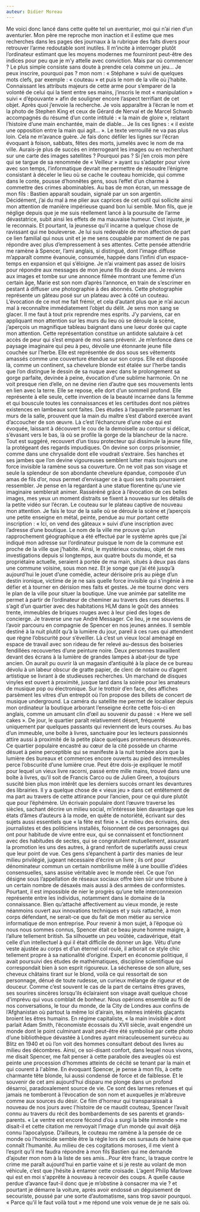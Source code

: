 ```yaml
---
auteur: Didier Moreau
---
```


Me voici donc lancé dans cette quête tel un aventurier, moi qui n’ai rien d’un aventurier. Mon père me reproche mon inaction et il estime que mes recherches dans les pages des journaux à la rubrique des faits divers pour retrouver l’arme redoutable sont inutiles. Il m’incite à interroger plutôt l’ordinateur estimant que les moyens modernes me fourniront peut-être des indices pour peu que je m’y attelle avec conviction.
Mais par où commencer ? Le plus simple consiste sans doute à prendre cela comme un jeu… Je peux inscrire, pourquoi pas ? mon nom : « Stéphane » suivi de quelques mots clefs, par exemple : « couteau » et puis le nom de la ville où j’habite. Connaissant les attributs majeurs de cette arme pour s’emparer de la volonté de celui qui la tient entre ses mains, j’inscris le mot « manipulation » suivi « d’épouvante » afin de souligner encore l’aspect terrifiant de cet objet. Après quoi j’envoie la recherche.
Je vois apparaître à l’écran le nom et la photo de Stephen King et ceux de Gérard de Nerval et de Marcel Schwob accompagnés du résumé d’un conte intitulé : « la main de gloire », relatant l’histoire d’une main enchantée, main de diable… Je lis ces lignes : « il existe une opposition entre la main qui agit… ». Le texte verrouillé ne va pas plus loin. Cela ne m’avance guère. Je fais donc défiler les lignes sur l’écran évoquant à foison, sabbats, fêtes des morts, jumelés avec le nom de ma ville. Aurais-je plus de succès en interrogeant les images ou en recherchant sur une carte des images satellites ? Pourquoi pas ? Si j’en crois mon père qui se targue de sa renommée de « Veilleur » ayant su s’adapter pour vivre avec son temps, l’informatique devrait me permettre de résoudre l’énigme consistant à déceler le lieu où se cache le couteau homicide, qui comme dans le conte, pousse d’honnêtes gens, sous l’effet d’un charme à commettre des crimes abominables. Au bas de mon écran, un message de mon fils : Bastien apparaît soudain, signalé par un son argentin. 
Décidément, j’ai du mal à me plier aux caprices de cet outil qui sollicite ainsi mon attention de manière impérieuse quand bon lui semble. Mon fils, que je néglige depuis que je me suis réellement lancé à la poursuite de l’arme dévastatrice, subit ainsi les effets de ma mauvaise humeur. C’est injuste, je le reconnais. Et pourtant, la jeunesse qu’il incarne a quelque chose de ravissant qui me bouleverse. Je lui suis redevable de mon affection de part ce lien familial qui nous unit et je me sens coupable par moment de ne pas répondre avec plus d’empressement à ses attentes. Cette pensée attendrie me ramène à Spencer, l’ami anglais, si distingué, dont l’image diffuse m’apparaît comme évanouie, consumée, happée dans l’infini d’un espace-temps en expansion et qui s’éloigne.
Je n’ai vraiment pas assez de loisirs pour répondre aux messages de mon jeune fils de douze ans. Je reviens aux images et tombe sur une annonce filmée montrant une femme d’un certain âge, Marie est son nom d’après l’annonce, en train de s’escrimer en pestant à diffuser une photographie à des abonnés. Cette photographie représente un gâteau posé sur un plateau avec à côté un couteau.
L’évocation de ce mot me fait frémir, et cela d’autant plus que je n’ai aucun mal à reconnaître immédiatement l’objet du délit. Je sens mon sang se glacer. Il me faut à tout prix reprendre mes esprits. J’y parviens, car en appliquant mon attention sur les murs du lieu où se déroule la scène, j’aperçois un magnifique tableau baignant dans une lueur dorée qui capte mon attention. Cette représentation constitue un antidote salutaire à cet accès de peur qui s’est emparé de moi sans prévenir. Je m’enfonce dans ce paysage imaginaire qui peu à peu, dévoile une étonnante jeune fille couchée sur l’herbe. Elle est représentée de dos sous ses vêtements amassés comme une couverture étendue sur son corps. Elle est disposée là, comme un continent, sa chevelure blonde est étalée sur l’herbe tandis que l’on distingue le dessin de sa nuque avec dans le prolongement sa gorge parfaite, devinée à peine, évocation d’une sublime harmonie. On ne voit presque rien d’elle, on ne devine rien d’autre que ses mouvements lents en lien avec la terre.
Elle se repose, elle dort d’un sommeil profond. Elle représente à elle seule, cette invention de la beauté incarnée dans la femme et qui bouscule toutes les connaissances et les certitudes dont nos piètres existences en lambeaux sont faites. 
Des études à l’aquarelle parsemant les murs de la salle, prouvent que la main du maître s’est d’abord exercée avant d’accoucher de son œuvre. Là c’est l’échancrure d’une robe qui est évoquée, laissant à découvert le cou de la demoiselle au contour si délicat, s’évasant vers le bas, là où se profile la gorge de la blancheur de la nacre. Tout est suggéré, recouvert d’un tissu protecteur qui dissimule la jeune fille, la protégeant des regards impudiques. On devine son corps prisonnier, comme dans une chrysalide dont elle voudrait s’extraire. Ses hanches et ses jambes que l’on devine vigoureuses semblent lutter mais toujours une force invisible la ramène sous sa couverture. On ne voit pas son visage et seule la splendeur de son abondante chevelure épandue, composée d’un amas de fils d’or, nous permet d’envisager ce à quoi ses traits pourraient ressembler. Je pense en la regardant à une statue florentine qu’une vie imaginaire semblerait animer.
Rasséréné grâce à l’évocation de ces belles images, mes yeux un moment distraits se fixent à nouveau sur les détails de la petite vidéo sur l’écran. Le couteau sur le plateau captive de nouveau mon attention. Je fais le tour de la salle où se déroule la scène et j’aperçois une petite enseigne en métal, peinte, pendue au mur portant cette inscription : « Ici, on vend des gâteaux » suivi d’une inscription avec l’adresse d’une boutique. 
Le nom de la ville me prouve qu’un rapprochement géographique a été effectué par le système après que j’ai indiqué mon adresse sur l’ordinateur puisque le nom de la commune est proche de la ville que j’habite.
Ainsi, le mystérieux couteau, objet de mes investigations depuis si longtemps, aux quatre bouts du monde, et sa propriétaire actuelle, seraient à portée de ma main, situés à deux pas dans une commune voisine, sous mon nez. Et je songe que j’ai été jusqu’à aujourd’hui le jouet d’une comédie, acteur dérisoire pris au piège d’un destin ironique, victime de je ne sais quelle force invisible qui s’ingénie à me défier et à tourner en dérision mes faits et gestes.
Je me tourne donc vers le plan de la ville pour situer la boutique. Une vue animée par satellite me permet à partir de l’ordinateur de cheminer au travers des rues désertes.
Il s’agit d’un quartier avec des habitations HLM dans le goût des années trente, immeubles de briques rouges avec à leur pied des loges de concierge. Je traverse une rue André Messager. Ce lieu, je me souviens de l’avoir parcouru en compagnie de Spencer en nos jeunes années. Il semble destiné à la nuit plutôt qu’à la lumière du jour, pareil à ces rues qui attendent que règne l’obscurité pour s’éveiller. Là c’est un vieux local aménagé en espace de travail avec son rideau de fer relevé au-dessus des boiseries fendillées recouvertes d’une peinture noire. Deux personnes travaillent devant des écrans à la lumière de grandes lampes à abat-jour de type ancien.
On aurait pu ouvrir là un magasin d’antiquité à la place de ce bureau dévolu à un labeur obscur de gratte papier, de clerc de notaire ou d’agent artistique se livrant à de studieuses recherches. Un marchand de disques vinyles est ouvert à proximité, jusque tard dans la soirée pour les amateurs de musique pop ou électronique. Sur le trottoir d’en face, des affiches parsèment les vitres d’un entrepôt où l’on propose des billets de concert de musique underground.
La caméra du satellite me permet de localiser depuis mon ordinateur la boutique arborant l’enseigne écrite cette fois-ci en anglais, comme un amusant clin d’œil au souvenir du passé : « Here we sell cakes ». De jour, le quartier paraît relativement désert, fréquenté uniquement par quelques passants qui reviennent de leurs courses. Au bas d’un immeuble, une boîte à livres, sanctuaire pour les lecteurs passionnés attire aussi à proximité de la petite place quelques promeneurs désœuvrés. Ce quartier populaire encastré au cœur de la cité possède un charme désuet à peine perceptible qui se manifeste à la nuit tombée alors que la lumière des bureaux et commerces encore ouverts au pied des immeubles perce l’obscurité d’une lumière crue. 
Peut être dois-je expliquer le motif pour lequel un vieux livre racorni, passé entre mille mains, trouvé dans une boîte à livres, qu’il soit de Francis Carco ou de Julien Green, a toujours suscité bien plus mon intérêt que les derniers succès ornant les devantures des librairies. Il y a quelque chose de « vieux jeu » dans cet entêtement de ma part au travers de cette attirance pour l’ancien, pour ce qui dure plutôt que pour l’éphémère. Un écrivain populaire dont l’œuvre traverse les siècles, sachant décrire un milieu social, m’intéresse bien davantage que les états d’âmes d’auteurs à la mode, en quête de notoriété, écrivant sur des sujets aussi essentiels que « la fête est finie ».
Le milieu des écrivains, des journalistes et des politiciens installés, foisonnent de ces personnages qui ont pour habitude de vivre entre eux, qui se connaissent et fonctionnent avec des habitudes de sectes, qui se congratulent mutuellement, assurant la promotion les uns des autres, à grand renfort de superlatifs aussi creux que leur point de vue. Ces gens s’épanchent à partir des manies de leur milieu privilégié, jugeant nécessaire d’écrire un livre ; ils ont pour dénominateur commun un certain nombrilisme mêlé à une bouillie d’idées consensuelles, sans assise véritable avec le monde réel. Ce que l’on désigne sous l’appellation de réseaux sociaux offre bien sûr une tribune à un certain nombre de désaxés mais aussi à des armées de conformistes. Pourtant, il est impossible de nier le progrès qu’une telle interconnexion représente entre les individus, notamment dans le domaine de la connaissance. Bien qu’attaché affectivement au vieux monde, je reste néanmoins ouvert aux innovations techniques et y suis rattaché, à mon corps défendant, ne serait-ce que du fait de mon métier au service informatique de mon entreprise.
Pour revenir à mon sujet, à l’époque où nous nous sommes connus, Spencer était ce beau jeune homme maigre, à l’allure tellement british. Sa silhouette un peu voûtée, cadavérique, était celle d’un intellectuel à qui il était difficile de donner un âge. Vêtu d’une veste ajustée au corps et d’un éternel col roulé, il arborait ce style chic tellement propre à sa nationalité d’origine. Expert en économie politique, il avait poursuivi des études de mathématiques, discipline scientifique qui correspondait bien à son esprit rigoureux. La sécheresse de son allure, ses cheveux châtains tirant sur le blond, voilà ce qui ressortait de son personnage, dénué de toute rudesse, un curieux mélange de rigueur et de douceur. Comme c’est souvent le cas de la part de certains êtres graves, ses sourires sincères lorsqu’ils éclairaient son visage avait quelque chose d'imprévu qui vous comblait de bonheur. Nous opérions ensemble au fil de nos conversations, le tour du monde, de la City de Londres aux confins de l’Afghanistan où partout la même loi d’airain, les mêmes intérêts glaçants broient les êtres humains. En régime capitaliste, « la main invisible » dont parlait Adam Smith, l’économiste écossais du XVII siècle, avait engendré un monde dont le point culminant avait peut-être été symbolisé par cette photo d’une bibliothèque dévastée à Londres ayant miraculeusement survécu au Blitz en 1940 et où l’on voit des hommes consultant debout des livres au milieu des décombres.
Ainsi, ce soi-disant confort, dans lequel nous vivons, me disait Spencer, me fait penser à cette parabole des aveugles où est peinte une procession d’hommes atteints de cécité se tenant par la main et qui courent à l'abîme. En évoquant Spencer, je pense à mon fils, à cette charmante tête blonde, lui aussi condensé de force et de faiblesse. Et le souvenir de cet ami aujourd’hui disparu me plonge dans un profond désarroi, paradoxalement source de vie.
Ce sont des larmes retenues et qui jamais ne tomberont à l’évocation de son nom et auxquelles je m’abreuve comme aux sources du désir.
Ce film d’horreur qui transparaissait  à nouveau de nos jours avec l’histoire de ce maudit couteau, Spencer l’avait connu au travers du récit des bombardements de ses parents et grands-parents. « Le ventre est encore fécond d’où a surgi la bête immonde » me disait-il et cette citation me renvoyait l’image d’un monde qui avait déjà connu l’apocalypse. D’ailleurs, le couteau me ramène à la pensée de ce monde où l’homicide semble être la règle lors de ces sursauts de haine que connaît l’humanité. Au milieu de ces cogitations moroses, il me vient à l’esprit qu’il me faudra répondre à mon fils Bastien qui me demande d’ajouter mon nom à la liste de ses amis…Pour être franc, la traque contre le crime me paraît aujourd’hui en partie vaine et si je reste au volant de mon véhicule, c’est que j’hésite à entamer cette croisade. L’agent Philip Marlowe qui est en moi s'apprête à nouveau à recevoir des coups.
A quelle cause perdue d’avance faut-il donc que je m’obstine à consacrer ma vie ? et pourtant je démarre la voiture, après avoir endossé un déguisement de secouriste, poussé par une sorte d’automatisme, sans trop savoir pourquoi. « Parce qu’il le faut voilà tout » me répond une voix venue de je ne sais où.
